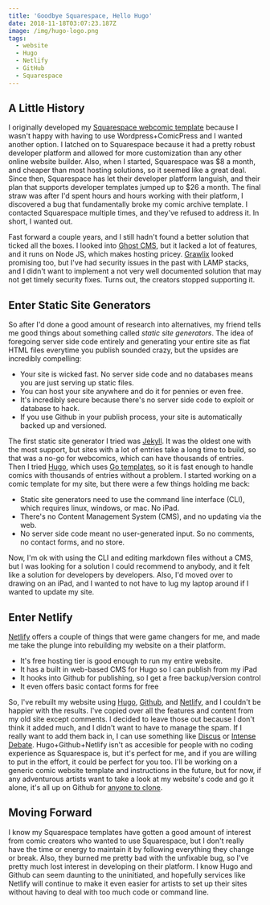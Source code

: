 ```yaml
---
title: 'Goodbye Squarespace, Hello Hugo'
date: 2018-11-18T03:07:23.187Z
image: /img/hugo-logo.png
tags:
  - website
  - Hugo
  - Netlify
  - GitHub
  - Squarespace
---
```

## A Little History

I originally developed my [Squarespace webcomic template](/blog/2015/08/12/the-best-style-is-no-template-style/) because I wasn't happy with having to use Wordpress+ComicPress and I wanted another option. I latched on to Squarespace because it had a pretty robust developer platform and allowed for more customization than any other online website builder. Also, when I started, Squarespace was $8 a month, and cheaper than most hosting solutions, so it seemed like a great deal. Since then, Squarespace has let their developer platform languish, and their plan that supports developer templates jumped up to $26 a month. The final straw was after I'd spent hours and hours working with their platform, I discovered a bug that fundamentally broke my comic archive template. I contacted Squarespace multiple times, and they've refused to address it. In short, I wanted out.

Fast forward a couple years, and I still hadn't found a better solution that ticked all the boxes. I looked into [Ghost CMS](https://ghost.org), but it lacked a lot of features, and it runs on Node JS, which makes hosting pricey. [Grawlix](http://www.getgrawlix.com/blog) looked promising too, but I've had security issues in the past with LAMP stacks, and I didn't want to implement a not very well documented solution that may not get timely security fixes. Turns out, the creators stopped supporting it.

## Enter Static Site Generators

So after I'd done a good amount of research into alternatives, my friend tells me good things about something called _static site generators_. The idea of foregoing server side code entirely and generating your entire site as flat HTML files everytime you publish sounded crazy, but the upsides are incredibly compelling: 

* Your site is wicked fast. No server side code and no databases means you are just serving up static files.
* You can host your site anywhere and do it for pennies or even free.
* It's incredibly secure because there's no server side code to exploit or database to hack.
* If you use Github in your publish process, your site is automatically backed up and versioned.

The first static site generator I tried was [Jekyll](https://jekyllrb.com). It was the oldest one with the most support, but sites with a lot of entries take a long time to build, so that was a no-go for webcomics, which can have thousands of entries. Then I tried [Hugo](https://gohugo.io), which uses [Go templates](https://golang.org/pkg/html/template/), so it is fast enough to handle comics with thousands of entries without a problem. I started working on a comic template for my site, but there were a few things holding me back:

* Static site generators need to use the command line interface (CLI), which requires linux, windows, or mac. No iPad. 
* There's no Content Management System (CMS), and no updating via the web.
* No server side code meant no user-generated input. So no comments, no contact forms, and no store.

Now, I'm ok with using the CLI and editing markdown files without a CMS, but I was looking for a solution I could recommend to anybody, and it felt like a solution for developers by developers. Also, I'd moved over to drawing on an iPad, and I wanted to not have to lug my laptop around if I wanted to update my site.

## Enter Netlify

[Netlify](https://www.netlify.com) offers a couple of things that were game changers for me, and made me take the plunge into rebuilding my website on a their platform.

* It's free hosting tier is good enough to run my entire website.
* It has a built in web-based CMS for Hugo so I can publish from my iPad
* It hooks into Github for publishing, so I get a free backup/version control
* It even offers basic contact forms for free

So, I've rebuilt my website using [Hugo](https://gohugo.io), [Github](https://github.com), and [Netlify](https://www.netlify.com), and I couldn't be happier with the results. I've copied over all the features and content from my old site except comments. I decided to leave those out because I don't think it added much, and I didn't want to have to manage the spam. If I really want to add them back in, I can use something like [Discus](https://disqus.com) or [Intense Debate](https://www.intensedebate.com). Hugo+Github+Netlify isn't as accesible for people with no coding experience as Squarespace is, but it's perfect for me, and if you are willing to put in the effort, it could be perfect for you too. I'll be working on a generic comic website template and instructions in the future, but for now, if any adventurous artists want to take a look at my website's code and go it alone, it's all up on Github for [anyone to clone](https://github.com/clayyount/hugo-comic).

## Moving Forward

I know my Squarespace templates have gotten a good amount of interest from comic creators who wanted to use Squarespace, but I don't really have the time or energy to maintain it by following everything they change or break. Also, they burned me pretty bad with the unfixable bug, so I've pretty much lost interest in developing on their platform. I know Hugo and Github can seem daunting to the uninitiated, and hopefully services like Netlify will continue to make it even easier for artists to set up their sites without having to deal with too much code or command line.
